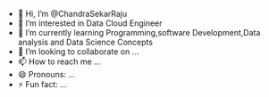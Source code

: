- 👋 Hi, I’m @ChandraSekarRaju
- 👀 I’m interested in Data Cloud Engineer
- 🌱 I’m currently learning Programming,software Development,Data analysis and Data Science Concepts
- 💞️ I’m looking to collaborate on ...
- 📫 How to reach me ...
- 😄 Pronouns: ...
- ⚡ Fun fact: ...

<!---
ChandraSekarRaju/ChandraSekarRaju is a ✨ special ✨ repository because its `README.md` (this file) appears on your GitHub profile.
You can click the Preview link to take a look at your changes.
--->

